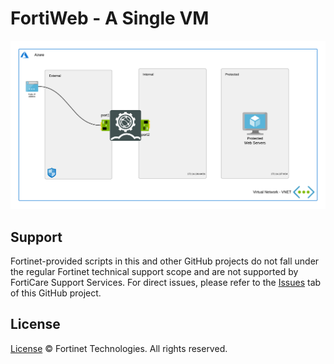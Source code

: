 # FortiWeb - A Single VM

![FortiWeb-VM azure design](images/fwb-single-vm.png)

## Support

Fortinet-provided scripts in this and other GitHub projects do not fall under the regular Fortinet technical support scope and are not supported by FortiCare Support Services.
For direct issues, please refer to the [Issues](https://github.com/40net-cloud/fortinet-azure-solutions/issues) tab of this GitHub project.

## License

[License](LICENSE) © Fortinet Technologies. All rights reserved.
